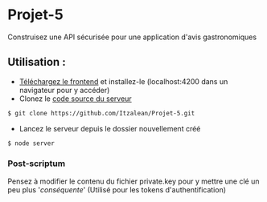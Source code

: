 # Projet-5
Construisez une API sécurisée pour une application d'avis gastronomiques

## Utilisation : ##
- [Téléchargez le frontend](https://github.com/OpenClassrooms-Student-Center/dwj-projet6.git) et installez-le (localhost:4200 dans un navigateur pour y accéder)
- Clonez le [code source du serveur](https://github.com/Itzalean/Projet-5.git)
```sh
$ git clone https://github.com/Itzalean/Projet-5.git
```
- Lancez le serveur depuis le dossier nouvellement créé
```sh
$ node server
```

### Post-scriptum ###
Pensez à modifier le contenu du fichier private.key pour y mettre une clé un peu plus '_conséquente_' (Utilisé pour les tokens d'authentification)

